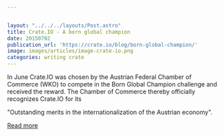 ```yaml
---


layout: "../../../layouts/Post.astro"
title: Crate.IO - A born global champion
date: 20150702
publication_url: 'https://crate.io/blog/born-global-champion/'
image: images/articles/image-crate-io.png
categories: writing crate
---
```


In June Crate.IO was chosen by the Austrian Federal Chamber of Commerce (WKO) to compete in the Born Global Champion challenge and received the reward. The Chamber of Commerce thereby officially recognizes Crate.IO for its

"Outstanding merits in the internationalization of the Austrian economy".

[Read more](https://crate.io/blog/born-global-champion/)
